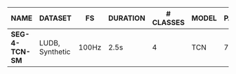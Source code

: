 | NAME             | DATASET                  | FS    | DURATION | # CLASSES | MODEL         | PARAMS | FLOPS   | METRIC    |
| ---------------- | ------------------------ | ----- | -------- | --------- | ------------- | ------ | ------- | --------- |
| __SEG-4-TCN-SM__ | LUDB, Synthetic          | 100Hz | 2.5s     | 4         | TCN           | 7K     | 2.1M    | 86.3% F1  |
